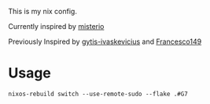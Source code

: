 This is my nix config.

Currently inspired by [misterio](https://sr.ht/~misterio/nix-config/)

Previously Inspired by [gytis-ivaskevicius](https://github.com/gytis-ivaskevicius/nixfiles) and [Francesco149](https://github.com/Francesco149/flake)


# Usage
```
nixos-rebuild switch --use-remote-sudo --flake .#G7
```
